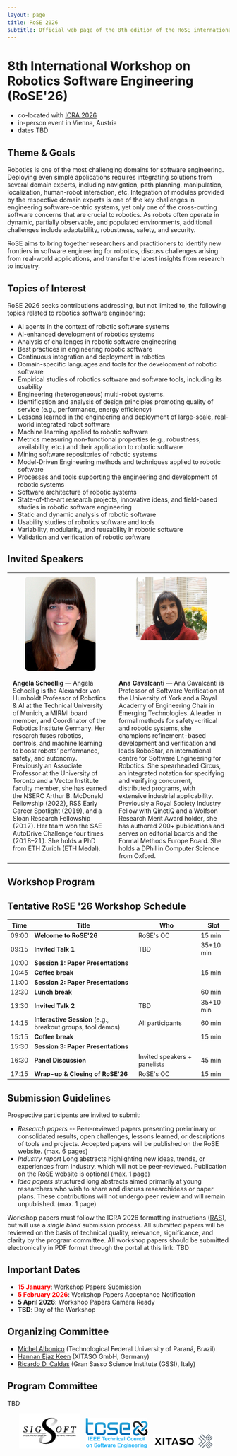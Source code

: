 ```yaml
---
layout: page
title: RoSE 2026
subtitle: Official web page of the 8th edition of the RoSE international workshop
---
```


# 8th International Workshop on Robotics Software Engineering (RoSE'26)

- co-located with [ICRA 2026](https://2026.ieee-icra.org)
- in-person event in Vienna, Austria
- dates TBD

## Theme & Goals
Robotics is one of the most challenging domains for software engineering. Deploying even simple applications requires integrating solutions from several domain experts, including navigation, path planning, manipulation, localization, human-robot interaction, etc. Integration of modules provided by the respective domain experts is one of the key challenges in engineering software-centric systems, yet only one of the cross-cutting software concerns that are crucial to robotics. As robots often operate in dynamic, partially observable, and populated environments, additional challenges include adaptability, robustness, safety, and security.

RoSE aims to bring together researchers and practitioners to identify new frontiers in software engineering for robotics, discuss challenges arising from real-world applications, and transfer the latest insights from research to industry.

## Topics of Interest

RoSE 2026 seeks contributions addressing, but not limited to, the following
topics related to robotics software engineering:
- AI agents in the context of robotic software systems
- AI-enhanced development of robotics systems
- Analysis of challenges in robotic software engineering
- Best practices in engineering robotic software
- Continuous integration and deployment in robotics
- Domain-specific languages and tools for the development of robotic software
- Empirical studies of robotics software and software tools, including its usability
- Engineering (heterogeneous) multi-robot systems.
- Identification and analysis of design principles promoting quality of service (e.g., performance, energy efficiency)
- Lessons learned in the engineering and deployment of large-scale, real-world integrated robot software
- Machine learning applied to robotic software
- Metrics measuring non-functional properties (e.g., robustness, availability, etc.) and their application to robotic software
- Mining software repositories of robotic systems
- Model-Driven Engineering methods and techniques applied to robotic software
- Processes and tools supporting the engineering and development of robotic systems
- Software architecture of robotic systems
- State-of-the-art research projects, innovative ideas, and field-based studies in robotic software engineering
- Static and dynamic analysis of robotic software
- Usability studies of robotics software and tools
- Variability, modularity, and reusability in robotic software
- Validation and verification of robotic software

## Invited Speakers

<style>
  .speakers-table {
    width: 100%;
    border-collapse: collapse;
    table-layout: fixed;
  }
  .speakers-table td {
    border: none;
    padding: 8px 12px;
    vertical-align: top;
  }
  .speakers-table .headshots {
    text-align: center;
  }
  .speakers-table .bio,
  .speakers-table .title {
    text-align: left;
  }
  .speakers-table img {
    max-width: 160px;
    width: 100%;
    height: auto;
    border-radius: 8px;
  }
</style>

<table class="speakers-table">
  <tr class="headshots">
    <td>
      <img src="/files/rose2026/schoellig.jpg" alt="Angela Schoellig">
    </td>
    <td>
      <img src="/files/rose2026/cavalcanti.jpg" alt="Ana Cavalcanti">
    </td>
  </tr>
  <tr class="bio">
    <td>
      <strong>Angela Schoellig</strong> — Angela Schoellig is the Alexander von Humboldt Professor of Robotics & AI at the Technical University of Munich, a MIRMI board member, and Coordinator of the Robotics Institute Germany. Her research fuses robotics, controls, and machine learning to boost robots’ performance, safety, and autonomy. Previously an Associate Professor at the University of Toronto and a Vector Institute faculty member, she has earned the NSERC Arthur B. McDonald Fellowship (2022), RSS Early Career Spotlight (2019), and a Sloan Research Fellowship (2017). Her team won the SAE AutoDrive Challenge four times (2018–21). She holds a PhD from ETH Zurich (ETH Medal).
    </td>
    <td>
      <strong>Ana Cavalcanti</strong> — Ana Cavalcanti is Professor of Software Verification at the University of York and a Royal Academy of Engineering Chair in Emerging Technologies. A leader in formal methods for safety-critical and robotic systems, she champions refinement-based development and verification and leads RoboStar, an international centre for Software Engineering for Robotics. She spearheaded Circus, an integrated notation for specifying and verifying concurrent, distributed programs, with extensive industrial applicability. Previously a Royal Society Industry Fellow with QinetiQ and a Wolfson Research Merit Award holder, she has authored 200+ publications and serves on editorial boards and the Formal Methods Europe Board. She holds a DPhil in Computer Science from Oxford.
    </td>
  </tr>
</table>

## Workshop Program

## Tentative RoSE '26 Workshop Schedule

| Time   | Title | Who | Slot |
|--------|-------|-----|------|
| 09:00  | **Welcome to RoSE'26** | RoSE's OC | 15 min |
| 09:15  | **Invited Talk 1** | TBD | 35+10 min |
| 10:00  | **Session 1: Paper Presentations** | | |
| 10:45  | **Coffee break** |  | 15 min |
| 11:00  | **Session 2: Paper Presentations** | | |
| 12:30  | **Lunch break** |  | 60 min |
| 13:30  | **Invited Talk 2** | TBD | 35+10 min |
| 14:15  | **Interactive Session** (e.g., breakout groups, tool demos) | All participants | 60 min |
| 15:15  | **Coffee break** |  | 15 min |
| 15:30  | **Session 3: Paper Presentations** |  | 
| 16:30  | **Panel Discussion** | Invited speakers + panelists | 45 min |
| 17:15  | **Wrap-up & Closing of RoSE'26** | RoSE's OC | 15 min |


## Submission Guidelines

Prospective participants are invited to submit:
- *Research papers* -- Peer-reviewed papers presenting preliminary or consolidated results, open challenges, lessons learned, or descriptions of tools and projects. Accepted papers will be published on the RoSE website. (max. 6 pages)
- *Industry report* Long abstracts highlighting new ideas, trends, or experiences from industry, which will not be peer-reviewed. Publication on the RoSE website is optional (max. 1 page)
- *Idea papers* structured long abstracts aimed primarily at young researchers who wish to share and discuss researchideas or paper plans. These contributions will not undergo peer review and will remain unpublished. (max. 1 page)

Workshop papers must follow the ICRA 2026 formatting instructions ([RAS](http://ras.papercept.net/conferences/support/tex.php)), but will use a *single blind* submission process. All submitted papers will be reviewed on the basis of technical quality, relevance, significance, and clarity by the program committee. All workshop papers should be submitted electronically in PDF format through the portal at this link: TBD

## Important Dates

* <span style="color:red;">**15 January**</span>: Workshop Papers Submission
* <span style="color:red;">**5 February 2026**</span>: Workshop Papers Acceptance Notification
* **5 April 2026**: Workshop Papers Camera Ready
* **TBD**: Day of the Workshop

## Organizing Committee

- [Michel Albonico](https://michel.iotrixx.com.br/) (Technological Federal University of Paraná, Brazil)
- [Hannan Ejaz Keen](https://hannanejazkeen.github.io/) (XITASO GmbH, Germany)
- [Ricardo D. Caldas](http://www.ricardocaldas.me) (Gran Sasso Science Institute (GSSI), Italy)

## Program Committee

TBD

<center>
<img src="/files/rose2024/sigsoft_logo.png" alt="Sigsoft" style="width: 10em;" />&nbsp;&nbsp;
<img src="/files/rose2024/tcse_logo.png" alt="TCSE" style="width: 10em;" />&nbsp;&nbsp;
<img src="/files/rose2024/xitaso_logo.png" alt="XITASO" style="width: 10em;" />&nbsp;&nbsp;
</center>
